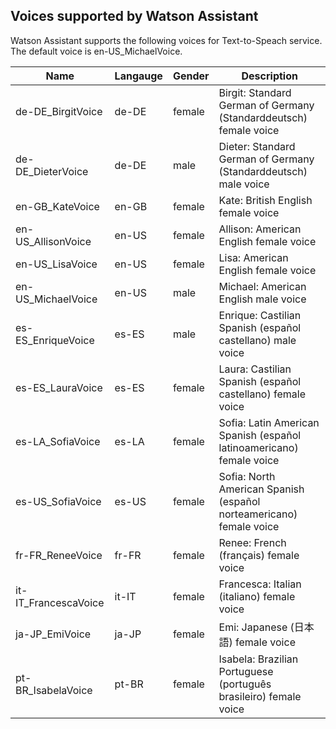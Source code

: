 ## Voices supported by Watson Assistant

Watson Assistant supports the following voices for Text-to-Speach service. The default voice is en-US_MichaelVoice.

| Name | Langauge | Gender | Description |
|------|----------|--------|-------------|
| de-DE_BirgitVoice | de-DE | female | Birgit: Standard German of Germany (Standarddeutsch) female voice |
| de-DE_DieterVoice | de-DE | male | Dieter: Standard German of Germany (Standarddeutsch) male voice |
| en-GB_KateVoice | en-GB | female | Kate: British English female voice |
| en-US_AllisonVoice | en-US | female | Allison: American English female voice |
| en-US_LisaVoice | en-US | female | Lisa: American English female voice |
| en-US_MichaelVoice | en-US | male | Michael: American English male voice |
| es-ES_EnriqueVoice | es-ES | male | Enrique: Castilian Spanish (español castellano) male voice |
| es-ES_LauraVoice | es-ES | female | Laura: Castilian Spanish (español castellano) female voice |
| es-LA_SofiaVoice | es-LA | female | Sofia: Latin American Spanish (español latinoamericano) female voice |
| es-US_SofiaVoice | es-US | female | Sofia: North American Spanish (español norteamericano) female voice |
| fr-FR_ReneeVoice | fr-FR | female | Renee: French (français) female voice |
| it-IT_FrancescaVoice | it-IT | female | Francesca: Italian (italiano) female voice |
| ja-JP_EmiVoice | ja-JP | female | Emi: Japanese (日本語) female voice |
| pt-BR_IsabelaVoice | pt-BR | female | Isabela: Brazilian Portuguese (português brasileiro) female voice |
